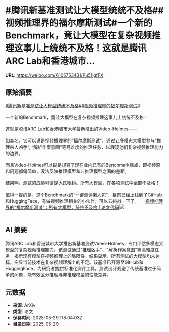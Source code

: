 # #腾讯新基准测试让大模型统统不及格##视频推理界的福尔摩斯测试#一个新的Benchmark，竟让大模型在复杂视频推理这事儿上统统不及格！这就是腾讯ARC Lab和香港城市...

**URL**: https://weibo.com/6105753431/Pu51igfFX

## 原始摘要

<a href="https://m.weibo.cn/search?containerid=231522type%3D1%26t%3D10%26q%3D%23%E8%85%BE%E8%AE%AF%E6%96%B0%E5%9F%BA%E5%87%86%E6%B5%8B%E8%AF%95%E8%AE%A9%E5%A4%A7%E6%A8%A1%E5%9E%8B%E7%BB%9F%E7%BB%9F%E4%B8%8D%E5%8F%8A%E6%A0%BC%23&amp;extparam=%23%E8%85%BE%E8%AE%AF%E6%96%B0%E5%9F%BA%E5%87%86%E6%B5%8B%E8%AF%95%E8%AE%A9%E5%A4%A7%E6%A8%A1%E5%9E%8B%E7%BB%9F%E7%BB%9F%E4%B8%8D%E5%8F%8A%E6%A0%BC%23" data-hide=""><span class="surl-text">#腾讯新基准测试让大模型统统不及格#</span></a><a href="https://m.weibo.cn/search?containerid=231522type%3D1%26t%3D10%26q%3D%23%E8%A7%86%E9%A2%91%E6%8E%A8%E7%90%86%E7%95%8C%E7%9A%84%E7%A6%8F%E5%B0%94%E6%91%A9%E6%96%AF%E6%B5%8B%E8%AF%95%23&amp;extparam=%23%E8%A7%86%E9%A2%91%E6%8E%A8%E7%90%86%E7%95%8C%E7%9A%84%E7%A6%8F%E5%B0%94%E6%91%A9%E6%96%AF%E6%B5%8B%E8%AF%95%23" data-hide=""><span class="surl-text">#视频推理界的福尔摩斯测试#</span></a><br><br>一个新的Benchmark，竟让大模型在复杂视频推理这事儿上统统不及格！<br><br>这就是腾讯ARC Lab和香港城市大学最新推出的Video-Holmes——<br><br>如其名，它可以说是视频推理界的“福尔摩斯测试”，通过让多模态大模型参与“推理杀人凶手”,&nbsp;“解析作案意图”等高难度的推理任务，以展现他们复杂视频推理能力的边界。<br><br>而且Video-Holmes可以说是规避了现在业内已有的Benchmark痛点，即视频源和问题都偏简单，没法反映推理模型和非推理模型之间的差距。<br><br>结果啊，测试的成绩可谓是大跌眼镜。所有大模型，在各项测试中全部不及格！<br><br>值得一提的是，这个Benchmark的“一键测评懒人包”，目前已经上线到了GitHub和HuggingFace，有做视频推理相关的小伙伴，可以去挑战一下了。 <a href="https://weibo.com/ttarticle/p/show?id=2309405171691407409174" data-hide=""><span class="url-icon"><img style="width: 1rem;height: 1rem" src="https://h5.sinaimg.cn/upload/2015/09/25/3/timeline_card_small_article_default.png" referrerpolicy="no-referrer"></span><span class="surl-text">视频推理界的“福尔摩斯测试”：所有大模型，统统不及格 | 论文代码</span></a><img style="" src="https://tvax4.sinaimg.cn/large/006Fd7o3ly1i1whk1vxydj30mw0cwmyv.jpg" referrerpolicy="no-referrer"><br><br>

## AI 摘要

腾讯ARC Lab和香港城市大学推出新基准测试Video-Holmes，专门评估多模态大模型的复杂视频推理能力。该测试通过"推理凶手"、"解析作案意图"等高难度任务，揭示现有模型在视频推理上的局限性。结果显示，所有测试的大模型均未达标，突显当前技术在复杂视频理解上的不足。该基准已开源至GitHub和HuggingFace，为研究者提供标准化测评工具。测试设计规避了传统基准过于简单的问题，能有效区分推理与非推理模型的性能差异。

## 元数据

- **来源**: ArXiv
- **类型**: 论文
- **保存时间**: 2025-05-29T18:04:03Z
- **目录日期**: 2025-05-29
